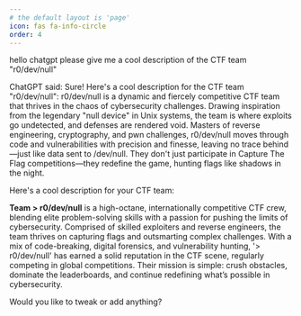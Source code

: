 ```yaml
---
# the default layout is 'page'
icon: fas fa-info-circle
order: 4
---
```


hello chatgpt please give me a cool description of the CTF team "r0/dev/null"

ChatGPT said:
Sure! Here's a cool description for the CTF team "r0/dev/null":
r0/dev/null is a dynamic and fiercely competitive CTF team that thrives in the chaos of cybersecurity challenges. Drawing inspiration from the legendary "null device" in Unix systems, the team is where exploits go undetected, and defenses are rendered void. Masters of reverse engineering, cryptography, and pwn challenges, r0/dev/null moves through code and vulnerabilities with precision and finesse, leaving no trace behind—just like data sent to /dev/null. They don't just participate in Capture The Flag competitions—they redefine the game, hunting flags like shadows in the night.

Here's a cool description for your CTF team:

**Team > r0/dev/null** is a high-octane, internationally competitive CTF crew, blending elite problem-solving skills with a passion for pushing the limits of cybersecurity. Comprised of skilled exploiters and reverse engineers, the team thrives on capturing flags and outsmarting complex challenges. With a mix of code-breaking, digital forensics, and vulnerability hunting, '> r0/dev/null' has earned a solid reputation in the CTF scene, regularly competing in global competitions. Their mission is simple: crush obstacles, dominate the leaderboards, and continue redefining what’s possible in cybersecurity. 

Would you like to tweak or add anything?
